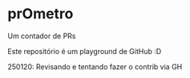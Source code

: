 # prOmetro
Um contador de PRs

Este repositório é um playground de GitHub :D

250120: Revisando e tentando fazer o contrib via GH